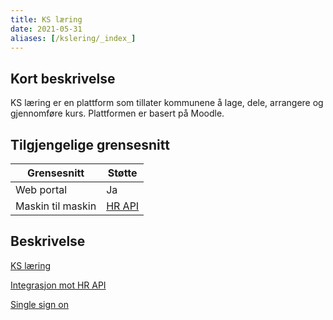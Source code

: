 ```yaml
---
title: KS læring
date: 2021-05-31
aliases: [/kslering/_index_]
---
```

## Kort beskrivelse
KS læring er en plattform som tillater kommunene å lage, dele, arrangere og gjennomføre kurs. Plattformen er basert på Moodle.

## Tilgjengelige grensesnitt
| Grensesnitt | Støtte |
|------|------|
| Web portal | Ja |
| Maskin til maskin | [HR API](integrasjon) |


## Beskrivelse
[KS læring](https://www.kslaring.no/)

[Integrasjon mot HR API](integrasjon)

[Single sign on](singlesignon)
